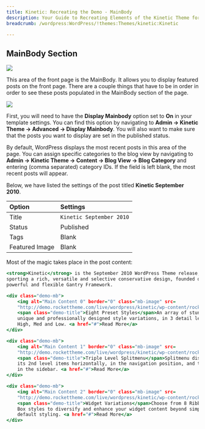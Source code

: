 ```yaml
---
title: Kinetic: Recreating the Demo - MainBody
description: Your Guide to Recreating Elements of the Kinetic Theme for WordPress
breadcrumb: /wordpress:WordPress/!themes:Themes/kinetic:Kinetic

---
```


MainBody Section
-----

![][demo]

This area of the front page is the MainBody. It allows you to display featured posts on the front page. There are a couple things that have to be in order in order to see these posts populated in the MainBody section of the page.

![][mainbody]

First, you will need to have the **Display Mainbody** option set to **On** in your template settings. You can find this option by navigating to **Admin -> Kinetic Theme -> Advanced -> Display Mainbody**. You will also want to make sure that the posts you want to display are set in the published status.

By default, WordPress displays the most recent posts in this area of the page. You can assign specific categories to the blog view by navigating to **Admin -> Kinetic Theme -> Content -> Blog View -> Blog Category** and entering (comma separated) category IDs. If the field is left blank, the most recent posts will appear.

Below, we have listed the settings of the post titled **Kinetic September 2010**.

| Option         | Settings                 |
| :----------    | :----------              |
| Title          | `Kinetic September 2010` |
| Status         | Published                |
| Tags           | Blank                    |
| Featured Image | Blank                    |


Most of the magic takes place in the post content:

~~~ .html
<strong>Kinetic</strong> is the September 2010 WordPress Theme release,
sporting a rich, versatile and selective conservative design, founded on the
powerful and flexible Gantry Framework.

<div class="demo-mb">
    <img alt="Main Content 0" border="0" class="mb-image" src=
    "http://demo.rockettheme.com/live/wordpress/kinetic/wp-content/rockettheme/rt_kinetic_wp/frontpage/mb0.jpg">
    <span class="demo-title">Eight Preset Styles</span>An array of stunning,
    unique and professionally designed style variations, in 3 detail levels:
    High, Med and Low. <a href="#">Read More</a>
</div>

<div class="demo-mb">
    <img alt="Main Content 1" border="0" class="mb-image" src=
    "http://demo.rockettheme.com/live/wordpress/kinetic/wp-content/rockettheme/rt_kinetic_wp/frontpage/mb1.jpg">
    <span class="demo-title">Triple Level Splitmenu</span>Splitmenu displays
    its 2nd level items horizontally, in the navigation position, and the rest
    in the sidebar. <a href="#">Read More</a>
</div>

<div class="demo-mb">
    <img alt="Main Content 2" border="0" class="mb-image" src=
    "http://demo.rockettheme.com/live/wordpress/kinetic/wp-content/rockettheme/rt_kinetic_wp/frontpage/mb2.jpg">
    <span class="demo-title">Widget Variations</span>Choose from 8 Ribbon and 8
    Box styles to diversify and enhance your widget content beyond simple
    default styling. <a href="#">Read More</a>
</div>
~~~

[demo]: assets/demo_8.jpeg
[mainbody]: assets/setadvanced.jpeg
